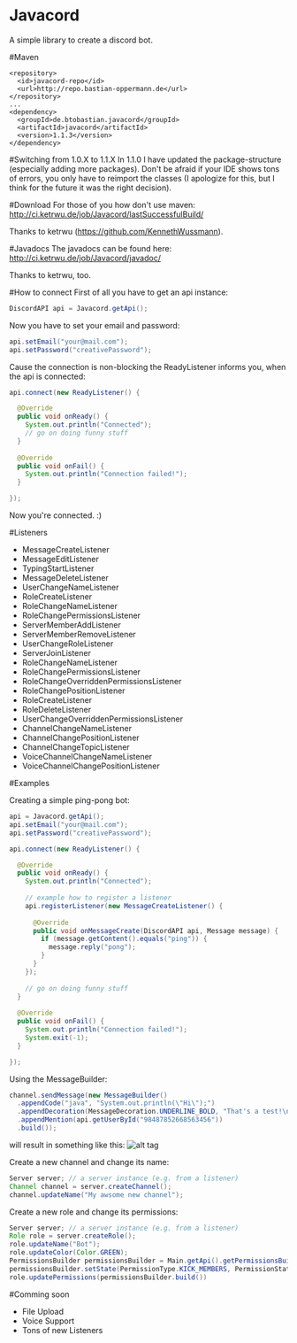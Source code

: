 # Javacord
A simple library to create a discord bot.

#Maven
```
<repository>
  <id>javacord-repo</id>
  <url>http://repo.bastian-oppermann.de</url>
</repository>
...
<dependency>
  <groupId>de.btobastian.javacord</groupId>
  <artifactId>javacord</artifactId>
  <version>1.1.3</version>
</dependency>
```

#Switching from 1.0.X to 1.1.X
In 1.1.0 I have updated the package-structure (especially adding more packages). Don't be afraid if your IDE shows tons of errors, you only have to reimport the classes (I apologize for this, but I think for the future it was the right decision).

#Download
For those of you how don't use maven: http://ci.ketrwu.de/job/Javacord/lastSuccessfulBuild/

Thanks to ketrwu (https://github.com/KennethWussmann).

#Javadocs
The javadocs can be found here: http://ci.ketrwu.de/job/Javacord/javadoc/

Thanks to ketrwu, too.

#How to connect
First of all you have to get an api instance:
```java
DiscordAPI api = Javacord.getApi();
```
Now you have to set your email and password:
```java
api.setEmail("your@mail.com");
api.setPassword("creativePassword");
```
Cause the connection is non-blocking the ReadyListener informs you, when the api is connected:
```java
api.connect(new ReadyListener() {

  @Override
  public void onReady() {
    System.out.println("Connected");
    // go on doing funny stuff
  }
  
  @Override
  public void onFail() {
    System.out.println("Connection failed!");
  }

});
```
Now you're connected. :)

#Listeners
- MessageCreateListener
- MessageEditListener
- TypingStartListener
- MessageDeleteListener
- UserChangeNameListener
- RoleCreateListener
- RoleChangeNameListener
- RoleChangePermissionsListener
- ServerMemberAddListener
- ServerMemberRemoveListener
- UserChangeRoleListener
- ServerJoinListener
- RoleChangeNameListener
- RoleChangePermissionsListener
- RoleChangeOverriddenPermissionsListener
- RoleChangePositionListener
- RoleCreateListener
- RoleDeleteListener
- UserChangeOverriddenPermissionsListener
- ChannelChangeNameListener
- ChannelChangePositionListener
- ChannelChangeTopicListener
- VoiceChannelChangeNameListener
- VoiceChannelChangePositionListener

#Examples

Creating a simple ping-pong bot:
```java
api = Javacord.getApi();
api.setEmail("your@mail.com");
api.setPassword("creativePassword");

api.connect(new ReadyListener() {

  @Override
  public void onReady() {
    System.out.println("Connected");
    
    // example how to register a listener
    api.registerListener(new MessageCreateListener() {
 
      @Override
      public void onMessageCreate(DiscordAPI api, Message message) {
        if (message.getContent().equals("ping")) {
          message.reply("pong");
        }
      }
    });
    
    // go on doing funny stuff
  }
  
  @Override
  public void onFail() {
    System.out.println("Connection failed!");
    System.exit(-1);
  }

});
```

Using the MessageBuilder:
```java
channel.sendMessage(new MessageBuilder()
  .appendCode("java", "System.out.println(\"Hi\");")
  .appendDecoration(MessageDecoration.UNDERLINE_BOLD, "That's a test!\n")
  .appendMention(api.getUserById("98487852668563456"))
  .build());
```
will result in something like this:
![alt tag](http://screenshots.bastian-oppermann.de/01.01.2016-15-44-23.png)

Create a new channel and change its name:
```java
Server server; // a server instance (e.g. from a listener)
Channel channel = server.createChannel();
channel.updateName("My awsome new channel");
```

Create a new role and change its permissions:
```java
Server server; // a server instance (e.g. from a listener)
Role role = server.createRole();
role.updateName("Bot");
role.updateColor(Color.GREEN);
PermissionsBuilder permissionsBuilder = Main.getApi().getPermissionsBuilder(role.getPermission());
permissionsBuilder.setState(PermissionType.KICK_MEMBERS, PermissionState.ALLOWED);
role.updatePermissions(permissionsBuilder.build())
```

#Comming soon

- File Upload
- Voice Support
- Tons of new Listeners
